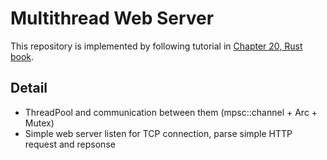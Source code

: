 # Multithread Web Server
This repository is implemented by following tutorial in [Chapter 20, Rust book](https://doc.rust-lang.org/book/ch20-00-final-project-a-web-server.html).

## Detail
* ThreadPool and communication between them (mpsc::channel + Arc + Mutex)
* Simple web server listen for TCP connection, parse simple HTTP request and repsonse
